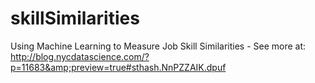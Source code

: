 # skillSimilarities
Using Machine Learning to Measure Job Skill Similarities - See more at: http://blog.nycdatascience.com/?p=11683&amp;preview=true#sthash.NnPZZAIK.dpuf
